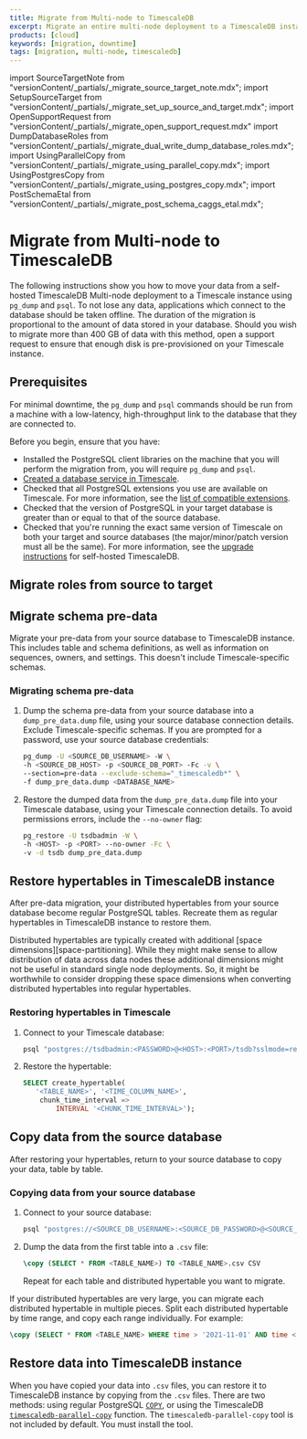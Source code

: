 ```yaml
---
title: Migrate from Multi-node to TimescaleDB
excerpt: Migrate an entire multi-node deployment to a TimescaleDB instance with downtime using COPY
products: [cloud]
keywords: [migration, downtime]
tags: [migration, multi-node, timescaledb]
---
```


import SourceTargetNote from "versionContent/_partials/_migrate_source_target_note.mdx";
import SetupSourceTarget from "versionContent/_partials/_migrate_set_up_source_and_target.mdx";
import OpenSupportRequest from "versionContent/_partials/_migrate_open_support_request.mdx"
import DumpDatabaseRoles from "versionContent/_partials/_migrate_dual_write_dump_database_roles.mdx";
import UsingParallelCopy from "versionContent/_partials/_migrate_using_parallel_copy.mdx";
import UsingPostgresCopy from "versionContent/_partials/_migrate_using_postgres_copy.mdx";
import PostSchemaEtal from "versionContent/_partials/_migrate_post_schema_caggs_etal.mdx";

# Migrate from Multi-node to TimescaleDB

The following instructions show you how to move your data from a self-hosted
TimescaleDB Multi-node deployment to a Timescale instance using `pg_dump` and `psql`.
To not lose any data, applications which connect to the database should be taken
offline. The duration of the migration is proportional to the amount of data
stored in your database. Should you wish to migrate more than 400 GB of data with
this method, open a support request to ensure that enough disk is pre-provisioned
on your Timescale instance.

<OpenSupportRequest />

<SourceTargetNote />

## Prerequisites

For minimal downtime, the `pg_dump` and `psql` commands should be run from a machine
with a low-latency, high-throughput link to the database that they are connected to.

Before you begin, ensure that you have:

- Installed the PostgreSQL client libraries on the machine that you will
  perform the migration from, you will require `pg_dump` and `psql`.
- [Created a database service in Timescale].
- Checked that all PostgreSQL extensions you use are available on Timescale.
  For more information, see the [list of compatible extensions].
- Checked that the version of PostgreSQL in your target database is greater
  than or equal to that of the source database.
- Checked that you're running the exact same version of Timescale on both your
  target and source databases (the major/minor/patch version must all be the
  same). For more information, see the [upgrade instructions] for self-hosted
  TimescaleDB.

[Created a database service in Timescale]: /use-timescale/:currentVersion:/services/create-a-service/
[list of compatible extensions]: /use-timescale/:currentVersion:/extensions/
[upgrade instructions]: /self-hosted/:currentVersion:/upgrades/about-upgrades/

## Migrate roles from source to target

<DumpDatabaseRoles />

<SetupSourceTarget />

## Migrate schema pre-data

Migrate your pre-data from your source database to TimescaleDB instance. This
includes table and schema definitions, as well as information on sequences,
owners, and settings. This doesn't include Timescale-specific schemas.

<Procedure>

### Migrating schema pre-data

1.  Dump the schema pre-data from your source database into a `dump_pre_data.dump` file, using
    your source database connection details. Exclude Timescale-specific schemas.
    If you are prompted for a password, use your source database credentials:

    ```bash
    pg_dump -U <SOURCE_DB_USERNAME> -W \
    -h <SOURCE_DB_HOST> -p <SOURCE_DB_PORT> -Fc -v \
    --section=pre-data --exclude-schema="_timescaledb*" \
    -f dump_pre_data.dump <DATABASE_NAME>
    ```

1.  Restore the dumped data from the `dump_pre_data.dump` file into your Timescale
    database, using your Timescale connection details. To avoid
    permissions errors, include the `--no-owner` flag:

    ```bash
    pg_restore -U tsdbadmin -W \
    -h <HOST> -p <PORT> --no-owner -Fc \
    -v -d tsdb dump_pre_data.dump
    ```

</Procedure>

## Restore hypertables in TimescaleDB instance

After pre-data migration, your distributed hypertables from your source database
become regular PostgreSQL tables. Recreate them as regular hypertables
in TimescaleDB instance to restore them. 

<Highlight type="note">
Distributed hypertables are typically created with additional
[space dimensions][space-partitioning]. While they might make sense to allow
distribution of data across data nodes these additional dimensions might not be
useful in standard single node deployments. So, it might be worthwhile to
consider dropping these space dimensions when converting distributed hypertables
into regular hypertables.
</Highlight>

<Procedure>

### Restoring hypertables in Timescale

1.  Connect to your Timescale database:

    ```bash
    psql "postgres://tsdbadmin:<PASSWORD>@<HOST>:<PORT>/tsdb?sslmode=require"
    ```

1.  Restore the hypertable:

    ```sql
    SELECT create_hypertable(
       '<TABLE_NAME>', '<TIME_COLUMN_NAME>',
        chunk_time_interval =>
            INTERVAL '<CHUNK_TIME_INTERVAL>');
    ```

</Procedure>

## Copy data from the source database

After restoring your hypertables, return to your source database to copy your
data, table by table.

<Procedure>

### Copying data from your source database

1.  Connect to your source database:

    ```bash
    psql "postgres://<SOURCE_DB_USERNAME>:<SOURCE_DB_PASSWORD>@<SOURCE_DB_HOST>:<SOURCE_DB_PORT>/<SOURCE_DB_NAME>?sslmode=require"
    ```

1.  Dump the data from the first table into a `.csv` file:

    ```sql
    \copy (SELECT * FROM <TABLE_NAME>) TO <TABLE_NAME>.csv CSV
    ```

    Repeat for each table and distributed hypertable you want to migrate.

</Procedure>

<Highlight type="note">
If your distributed hypertables are very large, you can migrate each distributed
hypertable in multiple pieces. Split each distributed hypertable by time range,
and copy each range individually. For example:

```sql
\copy (SELECT * FROM <TABLE_NAME> WHERE time > '2021-11-01' AND time < '2011-11-02') TO <TABLE_NAME_DATE_RANGE>.csv CSV
```

</Highlight>

## Restore data into TimescaleDB instance

When you have copied your data into `.csv` files, you can restore it to
TimescaleDB instance by copying from the `.csv` files. There are two methods: using
regular PostgreSQL [`COPY`][copy], or using the TimescaleDB
[`timescaledb-parallel-copy`][timescaledb-parallel-copy] function. The `timescaledb-parallel-copy`
tool is not included by default. You must install the tool.

<UsingParallelCopy />

<UsingPostgresCopy />

<PostSchemaEtal />

[space-partitioning]: /use-timescale/:currentVersion:/hypertables/about-hypertables#space-partitioning
[copy]: https://www.postgresql.org/docs/9.2/sql-copy.html
[extensions]: /use-timescale/:currentVersion:/extensions/
[install-selfhosted]: /self-hosted/:currentVersion:/install/
[pg_dump]: https://www.postgresql.org/docs/current/app-pgdump.html
[pg_restore]: https://www.postgresql.org/docs/current/app-pgrestore.html
[psql]: /use-timescale/:currentVersion:/integrations/query-admin/about-psql/
[timescaledb-parallel-copy]: https://github.com/timescale/timescaledb-parallel-copy
[upgrading-postgresql]: https://kb-managed.timescale.com/en/articles/5368016-perform-a-postgresql-major-version-upgrade
[upgrading-postgresql-self-hosted]: /self-hosted/:currentVersion:/upgrades/upgrade-pg/
[upgrading-timescaledb]: /self-hosted/:currentVersion:/upgrades/major-upgrade/
